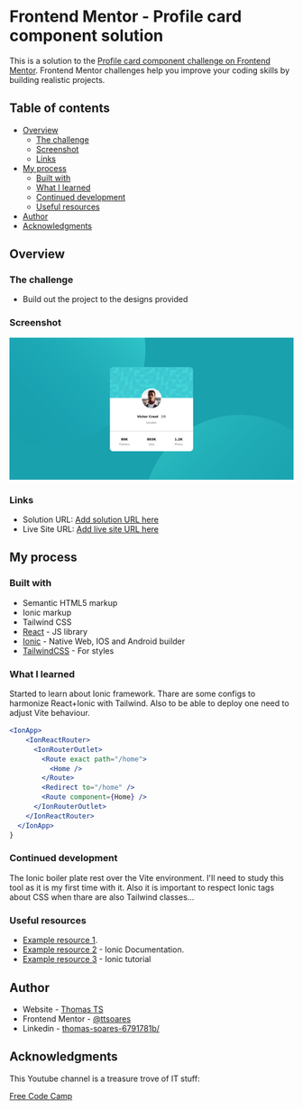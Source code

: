 # Frontend Mentor - Profile card component solution

This is a solution to the [Profile card component challenge on Frontend Mentor](https://www.frontendmentor.io/challenges/profile-card-component-cfArpWshJ). Frontend Mentor challenges help you improve your coding skills by building realistic projects.

## Table of contents

- [Overview](#overview)
  - [The challenge](#the-challenge)
  - [Screenshot](#screenshot)
  - [Links](#links)
- [My process](#my-process)
  - [Built with](#built-with)
  - [What I learned](#what-i-learned)
  - [Continued development](#continued-development)
  - [Useful resources](#useful-resources)
- [Author](#author)
- [Acknowledgments](#acknowledgments)

## Overview

### The challenge

- Build out the project to the designs provided

### Screenshot

![](./screenshot.jpg)

### Links

- Solution URL: [Add solution URL here](https://github.com/ttsoares/ionic-card)
- Live Site URL: [Add live site URL here](https://ionic-card.vercel.app/)

## My process

### Built with

- Semantic HTML5 markup
- Ionic markup
- Tailwind CSS
- [React](https://reactjs.org/) - JS library
- [Ionic](https://ionicframework.com/) - Native Web, IOS and Android builder
- [TailwindCSS](https://tailwindcss.com/) - For styles

### What I learned

Started to learn about Ionic framework. Thare are some configs to harmonize React+Ionic with Tailwind.
Also to be able to deploy one need to adjust Vite behaviour.

```jsx
<IonApp>
    <IonReactRouter>
      <IonRouterOutlet>
        <Route exact path="/home">
          <Home />
        </Route>
        <Redirect to="/home" />
        <Route component={Home} />
      </IonRouterOutlet>
    </IonReactRouter>
  </IonApp>
}
```

### Continued development

The Ionic boiler plate rest over the Vite environment. I'll need to study this tool as it is my first time with it.
Also it is important to respect Ionic tags about CSS when thare are also Tailwind classes...

### Useful resources

- [Example resource 1](https://medium.com/@meeky.ae/integrating-tailwindcss-and-ionic-react-application-c038b95af704).
- [Example resource 2](https://ionicframework.com/docs) - Ionic Documentation.
- [Example resource 3](https://www.youtube.com/watch?v=K7ghUiXLef8) - Ionic tutorial

## Author

- Website - [Thomas TS](https://buildesign.vercel.app/)
- Frontend Mentor - [@ttsoares](https://www.frontendmentor.io/profile/ttsoares)
- Linkedin - [thomas-soares-6791781b/](https://www.linkedin.com/in/thomas-soares-6791781b/)

## Acknowledgments

This Youtube channel is a treasure trove of IT stuff:

[Free Code Camp](https://www.youtube.com/@freecodecamp)
